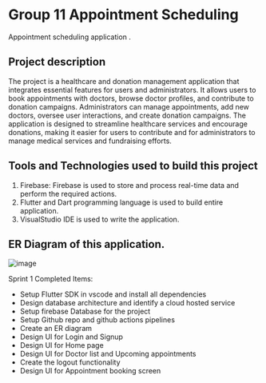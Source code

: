 # Group 11 Appointment Scheduling

Appointment scheduling application .

## Project description

The project is a healthcare and donation management application that integrates essential features for users and administrators. It allows users to book appointments with doctors, browse doctor profiles, and contribute to donation campaigns. Administrators can manage appointments, add new doctors, oversee user interactions, and create donation campaigns. The application is designed to streamline healthcare services and encourage donations, making it easier for users to contribute and for administrators to manage medical services and fundraising efforts.
## Tools and Technologies used to build this project 

1. Firebase: Firebase is used to store and process  real-time data and perform the required actions.
2. Flutter and Dart programming language is used to build entire application.
3. VisualStudio IDE is used to write the application.




## ER Diagram of this application.
![image](https://github.com/user-attachments/assets/fc521c6e-6b0b-4b44-8048-b71b8c360843)

Sprint 1 Completed Items:
- Setup Flutter SDK in vscode and install all dependencies
- Design database architecture and identify a cloud hosted service
- Setup firebase Database for the project
- Setup Github repo and github actions pipelines
- Create an ER diagram
- Design UI for Login and Signup
- Design UI for Home page
- Design UI for Doctor list and Upcoming appointments
- Create the logout functionality
- Design UI for Appointment booking screen
